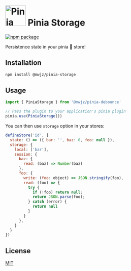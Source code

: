 <h1>
  <img height="64" src="https://pinia.esm.dev/logo.svg" alt="Pinia logo">
  Pinia Storage
</h1>

<a href="https://npmjs.com/package/@mwjz/pinia-storage">
  <img src="https://badgen.net/npm/v/@mwjz/pinia-storage/latest" alt="npm package">
</a>

Persistence state in your pinia 🍍 store!

## Installation

```sh
npm install @mwjz/pinia-storage
```

## Usage

```js
import { PiniaStorage } from '@mwjz/pinia-debounce'

// Pass the plugin to your application's pinia plugin
pinia.use(PiniaStorage())
```

You can then use  `storage` option in your stores:

```js
defineStore('id', {
  state: () => ({ bar: '', baz: 0, foo: null }),
  storage: {
    local: ['bar'],
    session: {
      baz: {
        read: (baz) => Number(baz)
      },
      foo: {
        write: (foo: object) => JSON.stringify(foo),
        read: (foo) => {
          try {
            if (!foo) return null;
            return JSON.parse(foo);
          } catch (error) {
            return null
          }
        }
      },
    }
  }
})
```

## License

[MIT](http://opensource.org/licenses/MIT)
